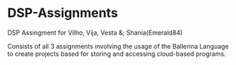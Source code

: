 # DSP-Assignments
DSP Assingment for Vilho, Vija, Vesta &; Shania(Emerald84)

Consists of all 3 assignments involving the usage of the Ballerina Language to create projects based for storing and accessing cloud-based programs.

